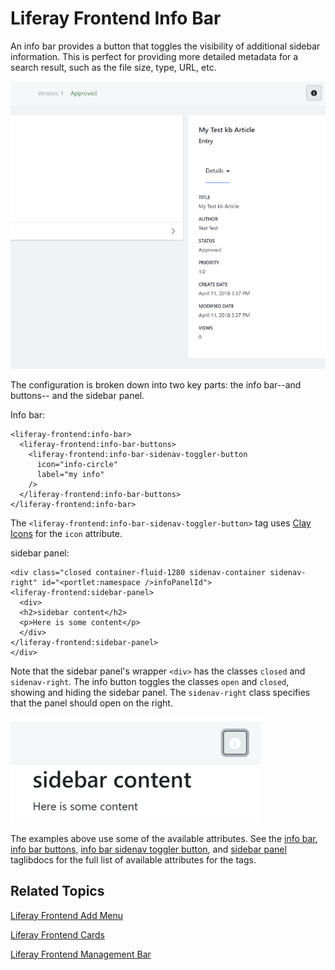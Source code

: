 # Liferay Frontend Info Bar [](id=liferay-frontend-info-bar)

An info bar provides a button that toggles the visibility of additional sidebar 
information. This is perfect for providing more detailed metadata for a search 
result, such as the file size, type, URL, etc. 

![Figure 1: The info bar tags create a sidebar panel toggler that reveals additional info.](../../../images/liferay-frontend-taglib-info-bar-article.png)

The configuration is broken down into two key parts: the info bar--and buttons--
and the sidebar panel. 

Info bar:

    <liferay-frontend:info-bar>
      <liferay-frontend:info-bar-buttons>
        <liferay-frontend:info-bar-sidenav-toggler-button
          icon="info-circle"
          label="my info"
        />
      </liferay-frontend:info-bar-buttons>
    </liferay-frontend:info-bar>

The `<liferay-frontend:info-bar-sidenav-toggler-button>` tag uses 
[Clay Icons](/develop/tutorials/-/knowledge_base/7-1/clay-icons) 
for the `icon` attribute. 

sidebar panel:

    <div class="closed container-fluid-1280 sidenav-container sidenav-right" id="<portlet:namespace />infoPanelId">
    <liferay-frontend:sidebar-panel>
      <div>
      <h2>sidebar content</h2>
      <p>Here is some content</p>
      </div>
    </liferay-frontend:sidebar-panel>
    </div>

Note that the sidebar panel's wrapper `<div>` has the classes `closed` and 
`sidenav-right`. The info button toggles the classes `open` and `closed`, 
showing and hiding the sidebar panel. The `sidenav-right` class specifies that 
the panel should open on the right.

![Figure 2: The info bar tags create a sidebar panel toggler that reveals additional info.](../../../images/liferay-frontend-taglib-info-bar.png)

The examples above use some of the available attributes. See the 
[info bar](@app-ref@/foundation/7.1-latest/taglibdocs/liferay-frontend/info-bar.html), 
[info bar buttons](@app-ref@/foundation/7.1-latest/taglibdocs/liferay-frontend/info-bar-buttons.html), 
[info bar sidenav toggler button](@app-ref@/foundation/7.1-latest/taglibdocs/liferay-frontend/info-bar-sidenav-toggler-button.html), 
and 
[sidebar panel](@app-ref@/foundation/7.1-latest/taglibdocs/liferay-frontend/sidebar-panel.html) 
taglibdocs for the full list of available attributes for the tags. 

## Related Topics [](id=related-topics)

[Liferay Frontend Add Menu](/develop/tutorials/-/knowledge_base/7-1/liferay-frontend-add-menu)

[Liferay Frontend Cards](/develop/tutorials/-/knowledge_base/7-1/liferay-frontend-cards)

[Liferay Frontend Management Bar](/develop/tutorials/-/knowledge_base/7-1/liferay-frontend-management-bar)

